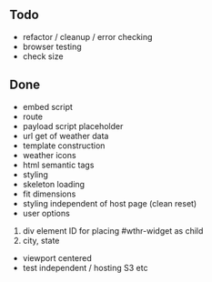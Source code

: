 ## Todo
- refactor / cleanup / error checking
- browser testing
- check size



## Done
- embed script
- route
- payload script placeholder
- url get of weather data
- template construction
- weather icons
- html semantic tags
- styling
- skeleton loading
- fit dimensions
- styling independent of host page (clean reset)
- user options
1. div element ID for placing #wthr-widget as child
2. city, state
- viewport centered
- test independent / hosting S3 etc
